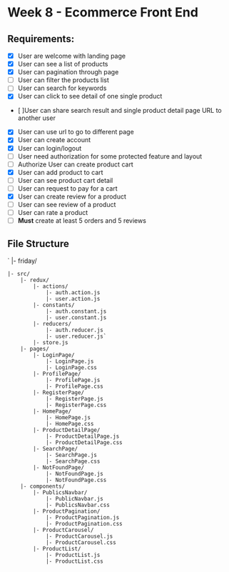 # Week 8 - Ecommerce Front End

## Requirements:

- [x] User are welcome with landing page
- [x] User can see a list of products
- [x] User can pagination through page
- [ ] User can filter the products list
- [ ] User can search for keywords
- [x] User can click to see detail of one single product
- [ ]User can share search result and single product detail page URL to another user
- [x] User can use url to go to different page
- [x] User can create account
- [x] User can login/logout
- [ ] User need authorization for some protected feature and layout
- [ ] Authorize User can create product cart
- [x] User can add product to cart
- [ ] User can see product cart detail
- [ ] User can request to pay for a cart
- [x] User can create review for a product
- [ ] User can see review of a product
- [ ] User can rate a product
- [ ] **Must** create at least 5 orders and 5 reviews

## File Structure

` |- friday/

    |- src/
        |- redux/
            |- actions/
                |- auth.action.js
                |- user.action.js
            |- constants/
                |- auth.constant.js
                |- user.constant.js
            |- reducers/
                |- auth.reducer.js
                |- user.reducer.js`
            |- store.js
        |- pages/
            |- LoginPage/
                |- LoginPage.js
                |- LoginPage.css
            |- ProfilePage/
                |- ProfilePage.js
                |- ProfilePage.css
            |- RegisterPage/
                |- RegisterPage.js
                |- RegisterPage.css
            |- HomePage/
                |- HomePage.js
                |- HomePage.css
            |- ProductDetailPage/
                |- ProductDetailPage.js
                |- ProductDetailPage.css
            |- SearchPage/
                |- SearchPage.js
                |- SearchPage.css
            |- NotFoundPage/
                |- NotFoundPage.js
                |- NotFoundPage.css
        |- components/
            |- PublicsNavbar/
                |- PublicNavbar.js
                |- PublicsNavbar.css
            |- ProductPagination/
                |- ProductPagination.js
                |- ProductPagination.css
            |- ProductCarousel/
                |- ProductCarousel.js
                |- ProductCarousel.css
            |- ProductList/
                |- ProductList.js
                |- ProductList.css

